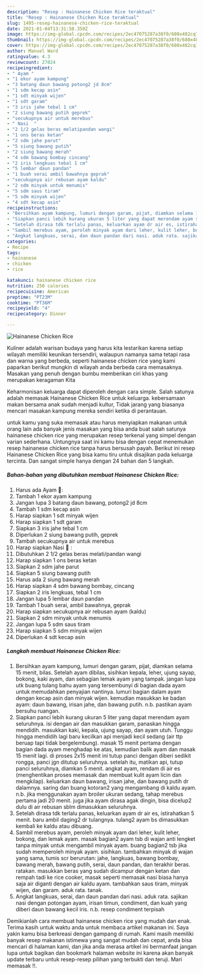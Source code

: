 ```yaml
---
description: "Resep : Hainanese Chicken Rice teraktual"
title: "Resep : Hainanese Chicken Rice teraktual"
slug: 1495-resep-hainanese-chicken-rice-teraktual
date: 2021-01-04T13:31:58.350Z
image: https://img-global.cpcdn.com/recipes/2ec47075287a38f0/680x482cq70/hainanese-chicken-rice-foto-resep-utama.jpg
thumbnail: https://img-global.cpcdn.com/recipes/2ec47075287a38f0/680x482cq70/hainanese-chicken-rice-foto-resep-utama.jpg
cover: https://img-global.cpcdn.com/recipes/2ec47075287a38f0/680x482cq70/hainanese-chicken-rice-foto-resep-utama.jpg
author: Manuel Ward
ratingvalue: 4.3
reviewcount: 27024
recipeingredient:
- " Ayam "
- "1 ekor ayam kampung"
- "3 batang daun bawang potong2 jd 8cm"
- "1 sdm kecap asin"
- "1 sdt minyak wijen"
- "1 sdt garam"
- "3 iris jahe tebal 1 cm"
- "2 siung bawang putih geprek"
- "secukupnya air untuk merebus"
- " Nasi  "
- "2 1/2 gelas beras melatipandan wangi"
- "1 ons beras ketan"
- "2 sdm jahe parut"
- "5 siung bawang putih"
- "2 siung bawang merah"
- "4 sdm bawang bombay cincang"
- "2 iris lengkuas tebal 1 cm"
- "5 lembar daun pandan"
- "1 buah serai ambil bawahnya geprak"
- "secukupnya air rebusan ayam kaldu"
- "2 sdm minyak untuk menumis"
- "5 sdm saus tiram"
- "5 sdm minyak wijen"
- "4 sdt kecap asin"
recipeinstructions:
- "Bersihkan ayam kampung, lumuri dengan garam, pijat, diamkan selama 15 menit, bilas. Setelah ayam dibilas, sisihkan kepala, leher, ujung sayap, bokong, kaki ayam, dan sebagian lemak ayam yang tampak. jangan lupa utk buang tulang bahu ayam yang tersembunyi di bagian dada ayam untuk memudahkan penyajian nantinya. lumuri bagian dalam ayam dengan kecap asin dan minyak wijen. kemudian masukkan ke badan ayam: daun bawang, irisan jahe, dan bawang putih. n.b. pastikan ayam bersuhu ruangan."
- "Siapkan panci lebih kurang ukuran 5 liter yang dapat merendam ayam seluruhnya. isi dengan air dan masukkan garam, panaskan hingga mendidih. masukkan kaki, kepala, ujung sayap, dan ayam utuh. Tunggu hingga mendidih lagi baru kecilkan api menjadi kecil sedang (air ttp beruap tapi tidak bergelembung). masak 15 menit pertama dengan bagian dada ayam menghadap ke atas, kemudian balik ayam dan masak 15 menit lagi. di proses 2x15 menit ini tutup panci dengan diberi sedikit rongga, panci jgn ditutup seluruhnya. setelah itu, matikan api, tutup panci seluruhnya, diamkan 5 menit. angkat ayam, rendam di air es (menghentikan proses memasak dan membuat kulit ayam licin dan mengkilap). keluarkan daun bawang, irisan jahe, dan bawang putih dr dalamnya. saring dan buang kotoran2 yang mengambang di kaldu ayam. n.b. jika menggunakan ayam broiler ukuran sedang, tahap merebus pertama jadi 20 menit. juga jika ayam dirasa agak dingin, bisa dicelup2 dulu di air rebusan sblm dimasukkan seluruhnya."
- "Setelah dirasa tdk terlalu panas, keluarkan ayam dr air es, istirahatkan 5 menit. baru ambil daging2 dr tulangnya. tulang2 ayam bs dimasukkan kembali ke kaldu atau dibuang."
- "Sambil merebus ayam, peroleh minyak ayam dari leher, kulit leher, bokong, dan lemak ayam. masak bagian2 ayam tsb di wajan anti lengket tanpa minyak untuk mengambil minyak ayam. buang bagian2 tsb jika sudah memperoleh minyak ayam. sisihkan. tambahkan minyak di wajan yang sama, tumis scr berurutan: jahe, langkuas, bawang bombay, bawang merah, bawang putih, serai, daun pandan, dan terakhir beras. ratakan. masukkan beras yang sudah dicampur dengan ketan dan rempah tadi ke rice cooker, masak seperti memasak nasi biasa hanya saja air diganti dengan air kaldu ayam. tambahkan saus tiram, minyak wijen, dan garam. aduk rata. tanak."
- "Angkat langkuas, serai, dan daun pandan dari nasi. aduk rata. sajikan nasi dengan potongan ayam, irisan timun, condiment, dan kuah yang diberi daun bawang kecil iris. n.b. resep condiment terpisah"
categories:
- Recipe
tags:
- hainanese
- chicken
- rice

katakunci: hainanese chicken rice 
nutrition: 250 calories
recipecuisine: American
preptime: "PT23M"
cooktime: "PT36M"
recipeyield: "4"
recipecategory: Dinner

---
```



![Hainanese Chicken Rice](https://img-global.cpcdn.com/recipes/2ec47075287a38f0/680x482cq70/hainanese-chicken-rice-foto-resep-utama.jpg)

Kuliner adalah warisan budaya yang harus kita lestarikan karena setiap wilayah memiliki keunikan tersendiri, walaupun namanya sama tetapi rasa dan warna yang berbeda, seperti hainanese chicken rice yang kami paparkan berikut mungkin di wilayah anda berbeda cara memasaknya. Masakan yang penuh dengan bumbu memberikan ciri khas yang merupakan keragaman Kita



Keharmonisan keluarga dapat diperoleh dengan cara simple. Salah satunya adalah memasak Hainanese Chicken Rice untuk keluarga. kebersamaan makan bersama anak sudah menjadi kultur, Tidak jarang yang biasanya mencari masakan kampung mereka sendiri ketika di perantauan.

untuk kamu yang suka memasak atau harus menyiapkan makanan untuk orang lain ada banyak jenis masakan yang bisa anda buat salah satunya hainanese chicken rice yang merupakan resep terkenal yang simpel dengan varian sederhana. Untungnya saat ini kamu bisa dengan cepat menemukan resep hainanese chicken rice tanpa harus bersusah payah.
Berikut ini resep Hainanese Chicken Rice yang bisa kamu tiru untuk disajikan pada keluarga tercinta. Dan sangat simple hanya dengan 24 bahan dan 5 langkah.


<!--inarticleads1-->

##### Bahan-bahan yang dibutuhkan membuat Hainanese Chicken Rice:

1. Harus ada  Ayam 🐔:
1. Tambah 1 ekor ayam kampung
1. Jangan lupa 3 batang daun bawang, potong2 jd 8cm
1. Tambah 1 sdm kecap asin
1. Harap siapkan 1 sdt minyak wijen
1. Harap siapkan 1 sdt garam
1. Siapkan 3 iris jahe tebal 1 cm
1. Diperlukan 2 siung bawang putih, geprek
1. Tambah secukupnya air untuk merebus
1. Harap siapkan  Nasi 🍚 :
1. Dibutuhkan 2 1/2 gelas beras melati/pandan wangi
1. Harap siapkan 1 ons beras ketan
1. Siapkan 2 sdm jahe parut
1. Siapkan 5 siung bawang putih
1. Harus ada 2 siung bawang merah
1. Harap siapkan 4 sdm bawang bombay, cincang
1. Siapkan 2 iris lengkuas, tebal 1 cm
1. Jangan lupa 5 lembar daun pandan
1. Tambah 1 buah serai, ambil bawahnya, geprak
1. Harap siapkan secukupnya air rebusan ayam (kaldu)
1. Siapkan 2 sdm minyak untuk menumis
1. Jangan lupa 5 sdm saus tiram
1. Harap siapkan 5 sdm minyak wijen
1. Diperlukan 4 sdt kecap asin




<!--inarticleads2-->

##### Langkah membuat  Hainanese Chicken Rice:

1. Bersihkan ayam kampung, lumuri dengan garam, pijat, diamkan selama 15 menit, bilas. Setelah ayam dibilas, sisihkan kepala, leher, ujung sayap, bokong, kaki ayam, dan sebagian lemak ayam yang tampak. jangan lupa utk buang tulang bahu ayam yang tersembunyi di bagian dada ayam untuk memudahkan penyajian nantinya. lumuri bagian dalam ayam dengan kecap asin dan minyak wijen. kemudian masukkan ke badan ayam: daun bawang, irisan jahe, dan bawang putih. n.b. pastikan ayam bersuhu ruangan.
1. Siapkan panci lebih kurang ukuran 5 liter yang dapat merendam ayam seluruhnya. isi dengan air dan masukkan garam, panaskan hingga mendidih. masukkan kaki, kepala, ujung sayap, dan ayam utuh. Tunggu hingga mendidih lagi baru kecilkan api menjadi kecil sedang (air ttp beruap tapi tidak bergelembung). masak 15 menit pertama dengan bagian dada ayam menghadap ke atas, kemudian balik ayam dan masak 15 menit lagi. di proses 2x15 menit ini tutup panci dengan diberi sedikit rongga, panci jgn ditutup seluruhnya. setelah itu, matikan api, tutup panci seluruhnya, diamkan 5 menit. angkat ayam, rendam di air es (menghentikan proses memasak dan membuat kulit ayam licin dan mengkilap). keluarkan daun bawang, irisan jahe, dan bawang putih dr dalamnya. saring dan buang kotoran2 yang mengambang di kaldu ayam. n.b. jika menggunakan ayam broiler ukuran sedang, tahap merebus pertama jadi 20 menit. juga jika ayam dirasa agak dingin, bisa dicelup2 dulu di air rebusan sblm dimasukkan seluruhnya.
1. Setelah dirasa tdk terlalu panas, keluarkan ayam dr air es, istirahatkan 5 menit. baru ambil daging2 dr tulangnya. tulang2 ayam bs dimasukkan kembali ke kaldu atau dibuang.
1. Sambil merebus ayam, peroleh minyak ayam dari leher, kulit leher, bokong, dan lemak ayam. masak bagian2 ayam tsb di wajan anti lengket tanpa minyak untuk mengambil minyak ayam. buang bagian2 tsb jika sudah memperoleh minyak ayam. sisihkan. tambahkan minyak di wajan yang sama, tumis scr berurutan: jahe, langkuas, bawang bombay, bawang merah, bawang putih, serai, daun pandan, dan terakhir beras. ratakan. masukkan beras yang sudah dicampur dengan ketan dan rempah tadi ke rice cooker, masak seperti memasak nasi biasa hanya saja air diganti dengan air kaldu ayam. tambahkan saus tiram, minyak wijen, dan garam. aduk rata. tanak.
1. Angkat langkuas, serai, dan daun pandan dari nasi. aduk rata. sajikan nasi dengan potongan ayam, irisan timun, condiment, dan kuah yang diberi daun bawang kecil iris. n.b. resep condiment terpisah




Demikianlah cara membuat hainanese chicken rice yang mudah dan enak. Terima kasih untuk waktu anda untuk membaca artikel makanan ini. Saya yakin kamu bisa berkreasi dengan gampang di rumah. Kami masih memiliki banyak resep makanan istimewa yang sangat mudah dan cepat, anda bisa mencari di halaman kami, dan jika anda merasa artikel ini bermanfaat jangan lupa untuk bagikan dan bookmark halaman website ini karena akan banyak update terbaru untuk resep-resep pilihan yang terbukti dan teruji. Mari memasak !!. 
